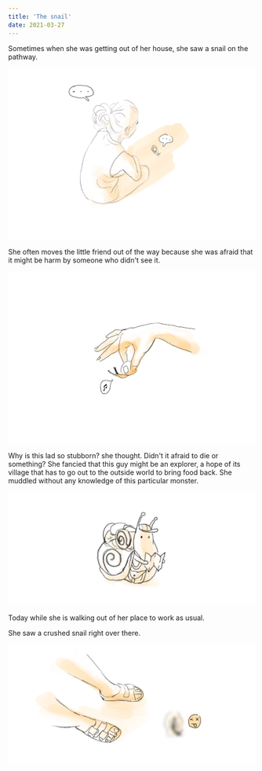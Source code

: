 ```yaml
---
title: 'The snail'
date: 2021-03-27
---
```


Sometimes when she was getting out of her house, she saw a snail on the pathway.

![she-is-watching-the-snail](./IMG_0047.JPG)

She often moves the little friend out of the way because she was afraid that it might be harm by someone who didn't see it.

![she-is-moving-the-snail-out](./IMG_0048.JPG)

Why is this lad so stubborn? she thought. Didn't it afraid to die or something? She fancied that this guy might be an explorer, a hope of its village that has to go out to the outside world to bring food back. She muddled without any knowledge of this particular monster.

![she-is-that-the-snail-might-be-adventurer-of-its-village](./IMG_0052.JPG)

Today while she is walking out of her place to work as usual.

She saw a crushed snail right over there.

![the-snail-was-crushed](./IMG_0051.JPG)

